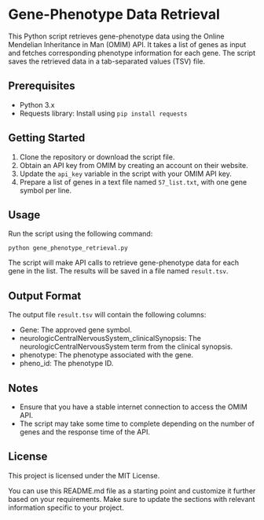 
# Gene-Phenotype Data Retrieval

This Python script retrieves gene-phenotype data using the Online Mendelian Inheritance in Man (OMIM) API. It takes a list of genes as input and fetches corresponding phenotype information for each gene. The script saves the retrieved data in a tab-separated values (TSV) file.

## Prerequisites

- Python 3.x
- Requests library: Install using `pip install requests`

## Getting Started

1. Clone the repository or download the script file.
2. Obtain an API key from OMIM by creating an account on their website.
3. Update the `api_key` variable in the script with your OMIM API key.
4. Prepare a list of genes in a text file named `57_list.txt`, with one gene symbol per line.

## Usage

Run the script using the following command:

```shell
python gene_phenotype_retrieval.py
```

The script will make API calls to retrieve gene-phenotype data for each gene in the list. The results will be saved in a file named `result.tsv`.

## Output Format

The output file `result.tsv` will contain the following columns:

- Gene: The approved gene symbol.
- neurologicCentralNervousSystem_clinicalSynopsis: The neurologicCentralNervousSystem term from the clinical synopsis.
- phenotype: The phenotype associated with the gene.
- pheno_id: The phenotype ID.

## Notes

- Ensure that you have a stable internet connection to access the OMIM API.
- The script may take some time to complete depending on the number of genes and the response time of the API.

## License

This project is licensed under the MIT License.

You can use this README.md file as a starting point and customize it further based on your requirements. Make sure to update the sections with relevant information specific to your project.
